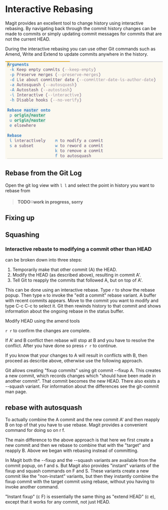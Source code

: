 # Interactive Rebasing
Magit provides an excellent tool to change history using interactive rebasing.  By navigating back through the commit history changes can be made to commits or simply updating commit messages for commits that are not the current HEAD.

During the interactive rebasing you can use other Git commands such as Amend, Write and Extend to update commits anywhere in the history.

![Spacemacs Magit Rebase menu](/images/spacemacs-magit-rebase-menu.png)

<!-- Editing required for this video -->
<!-- {% youtube %} -->
<!-- https://youtu.be/On0PqSCdKR4 -->
<!-- {% endyoutube %} -->



## Rebase from the Git Log
Open the git log view with `l l` and select the point in history you want to rebase from




> #### TODO::work in progress, sorry

## Fixing up


## Squashing



### Interactive rebaste to modifying a commit other than HEAD

can be broken down into three steps:

1. Temporarily make that other commit (A) the HEAD.
2. Modify the HEAD (as described above), resulting in commit A'.
3. Tell Git to reapply the commits that followed A, but on top of A'.

This can be done using an interactive rebase. Type `r` to show the rebase popup. Then type `m` to invoke the "edit a commit" rebase variant. A buffer with recent commits appears. Move to the commit you want to modify and type C-c C-c to select it. Git then rewinds history to that commit and shows information about the ongoing rebase in the status buffer.

Modify HEAD using the amend tools

`r r` to confirm the changes are complete.

If A' and B conflict then rebase will stop at B and you have to resolve the conflict. After you have done so press `r r` to continue.

If you know that your changes to A will result in conflicts with B, then proceed as describe above, otherwise use the following approach.


Git allows creating "fixup commits" using git commit --fixup A. This creates a new commit, which records changes which "should have been made in another commit". That commit becomes the new HEAD. There also exists a --squash variant. For information about the differences see the git-commit man page.

## rebase with autosquash

To actually combine the A commit and the new commit A' and then reapply B on top of that you have to use rebase. Magit provides a convenient command for doing so on r f.

The main difference to the above approach is that here we first create a new commit and then we rebase to combine that with the "target" and reapply B. Above we began with rebasing instead of committing.

In Magit both the --fixup and the --squash variants are available from the commit popup, on f and s. But Magit also provides "instant" variants of the fixup and squash commands on F and S. These variants create a new commit like the "non-instant" variants, but then they instantly combine the fixup commit with the target commit using rebase, without you having to invoke another command.

"Instant fixup" (c F) is essentially the same thing as "extend HEAD" (c e), except that it works for any commit, not just HEAD.
